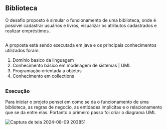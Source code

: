## Biblioteca

O desafio proposto é simular o funcionamento de uma biblioteca, onde é possível cadastrar usuários e livros, visualizar os atributos cadastrados e realizar empréstimos.

##
A proposta está sendo executada em java e os principais conhecimentos utilizados foram:
1. Domínio basico da linguagem
2. Conhecimento básico em modelagem de sistemas | UML
3. Programação orientada a objetos
4. Conhecimento em collections

##
### Execução
Para iniciar o projeto pensei em como se da o funcionamento de uma biblioteca, as regras de negocio, as entidades implicitas e o relacionamento que se da entre elas. 
Portanto o primeiro passo foi criar o diagrama UML

![Captura de tela 2024-08-09 203851](https://github.com/user-attachments/assets/0f73da7d-008b-48aa-9f9b-56e64b71cfbe)




